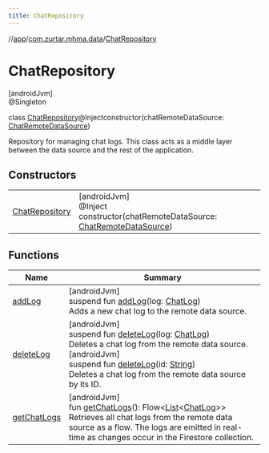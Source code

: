 ```yaml
---
title: ChatRepository
---
```

//[app](../../../index.html)/[com.zurtar.mhma.data](../index.html)/[ChatRepository](index.html)



# ChatRepository



[androidJvm]\
@Singleton



class [ChatRepository](index.html)@Injectconstructor(chatRemoteDataSource: [ChatRemoteDataSource](../-chat-remote-data-source/index.html))

Repository for managing chat logs. This class acts as a middle layer between the data source and the rest of the application.



## Constructors


| | |
|---|---|
| [ChatRepository](-chat-repository.html) | [androidJvm]<br>@Inject<br>constructor(chatRemoteDataSource: [ChatRemoteDataSource](../-chat-remote-data-source/index.html)) |


## Functions


| Name | Summary |
|---|---|
| [addLog](add-log.html) | [androidJvm]<br>suspend fun [addLog](add-log.html)(log: [ChatLog](../-chat-log/index.html))<br>Adds a new chat log to the remote data source. |
| [deleteLog](delete-log.html) | [androidJvm]<br>suspend fun [deleteLog](delete-log.html)(log: [ChatLog](../-chat-log/index.html))<br>Deletes a chat log from the remote data source.<br>[androidJvm]<br>suspend fun [deleteLog](delete-log.html)(id: [String](https://kotlinlang.org/api/core/kotlin-stdlib/kotlin/-string/index.html))<br>Deletes a chat log from the remote data source by its ID. |
| [getChatLogs](get-chat-logs.html) | [androidJvm]<br>fun [getChatLogs](get-chat-logs.html)(): Flow&lt;[List](https://kotlinlang.org/api/core/kotlin-stdlib/kotlin.collections/-list/index.html)&lt;[ChatLog](../-chat-log/index.html)&gt;&gt;<br>Retrieves all chat logs from the remote data source as a flow. The logs are emitted in real-time as changes occur in the Firestore collection. |
